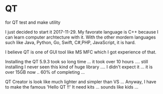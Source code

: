 # QT
for QT test and make utility

I just decided to start it 2017-11-29.
My favorate language is C++ because I can learn computer archtecture with it.
With the other mordern languages such like Java, Python, Go, Swift, C#,PHP, JavaScript, it is hard.

I believe QT is one of GUI tool like MS MFC which I got experience of that.

Installing the QT 5.9.3 took so long time ... it took over 10 hours .... still installing
I never seen this kind of huge library .... I didn't expect it ... it is over 15GB now .. 60% of completing ...


QT Creator is look like much lighter and simpler than VS ...
Anyway, I have to make the famous 'Hello QT !!'
It need kits ... sounds like kids ...

